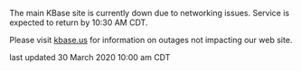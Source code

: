 The main KBase site is currently down due to networking issues.  Service is expected to return by 10:30 AM CDT.

Please visit <a href="https://kbase.us">kbase.us</a> for information on outages not impacting our web site.

last updated 30 March 2020 10:00 am CDT

